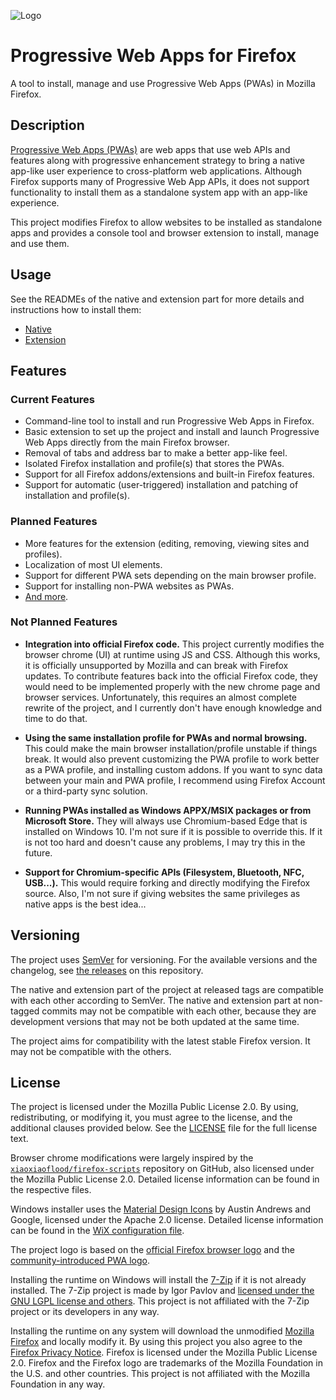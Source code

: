 ![Logo](https://gist.githubusercontent.com/filips123/6f2a9eaf9261754110b361aabe6dff62/raw/c8e01c88fe6b7112579d4564907a1d75f07d5c5d/firefoxpwa.svg)

Progressive Web Apps for Firefox
================================

A tool to install, manage and use Progressive Web Apps (PWAs) in Mozilla Firefox.

## Description

[Progressive Web Apps (PWAs)](https://developer.mozilla.org/docs/Web/Progressive_web_apps) are web apps that use web APIs and features along with progressive enhancement strategy to bring a native app-like user experience to cross-platform web applications. Although Firefox supports many of Progressive Web App APIs, it does not support functionality to install them as a standalone system app with an app-like experience.

This project modifies Firefox to allow websites to be installed as standalone apps and provides a console tool and browser extension to install, manage and use them.

## Usage

See the READMEs of the native and extension part for more details and instructions how to install them:

* [Native](native/README.md)
* [Extension](extension/README.md)

## Features

### Current Features

* Command-line tool to install and run Progressive Web Apps in Firefox.
* Basic extension to set up the project and install and launch Progressive Web Apps directly from the main Firefox browser.
* Removal of tabs and address bar to make a better app-like feel.
* Isolated Firefox installation and profile(s) that stores the PWAs.
* Support for all Firefox addons/extensions and built-in Firefox features.
* Support for automatic (user-triggered) installation and patching of installation and profile(s).

### Planned Features

* More features for the extension (editing, removing, viewing sites and profiles).
* Localization of most UI elements.
* Support for different PWA sets depending on the main browser profile.
* Support for installing non-PWA websites as PWAs.
* [And more](native/userchrome/profile/chrome/pwa/content/pwa.jsm#L4-L6).

### Not Planned Features

* **Integration into official Firefox code.** This project currently modifies the browser chrome (UI) at runtime using JS and CSS. Although this works, it is officially unsupported by Mozilla and can break with Firefox updates. To contribute features back into the official Firefox code, they would need to be implemented properly with the new chrome page and browser services. Unfortunately, this requires an almost complete rewrite of the project, and I currently don't have enough knowledge and time to do that.

* **Using the same installation profile for PWAs and normal browsing.** This could make the main browser installation/profile unstable if things break. It would also prevent customizing the PWA profile to work better as a PWA profile, and installing custom addons. If you want to sync data between your main and PWA profile, I recommend using Firefox Account or a third-party sync solution.

* **Running PWAs installed as Windows APPX/MSIX packages or from Microsoft Store.** They will always use Chromium-based Edge that is installed on Windows 10. I'm not sure if it is possible to override this. If it is not too hard and doesn't cause any problems, I may try this in the future.

* **Support for Chromium-specific APIs (Filesystem, Bluetooth, NFC, USB...).** This would require forking and directly modifying the Firefox source. Also, I'm not sure if giving websites the same privileges as native apps is the best idea...

## Versioning

The project uses [SemVer](https://semver.org/) for versioning. For the available versions and the changelog, see [the releases](https://github.com/filips123/FirefoxPWA/releases) on this repository.

The native and extension part of the project at released tags are compatible with each other according to SemVer. The native and extension part at non-tagged commits may not be compatible with each other, because they are development versions that may not be both updated at the same time.

The project aims for compatibility with the latest stable Firefox version. It may not be compatible with the others.

## License

The project is licensed under the Mozilla Public License 2.0. By using, redistributing, or modifying it, you must agree to the license, and the additional clauses provided below. See the [LICENSE](LICENSE) file for the full license text.

Browser chrome modifications were largely inspired by the [`xiaoxiaoflood/firefox-scripts`](https://github.com/xiaoxiaoflood/firefox-scripts) repository on GitHub, also licensed under the Mozilla Public License 2.0. Detailed license information can be found in the respective files.

Windows installer uses the [Material Design Icons](https://materialdesignicons.com/) by Austin Andrews and Google, licensed under the Apache 2.0 license. Detailed license information can be found in the [WiX configuration file](native/wix/main.wxs).

The project logo is based on the [official Firefox browser logo](https://mozilla.design/firefox/logos-usage) and the [community-introduced PWA logo](https://github.com/webmaxru/progressive-web-apps-logo).

Installing the runtime on Windows will install the [7-Zip](https://7-zip.org/) if it is not already installed. The 7-Zip project is made by Igor Pavlov and [licensed under the GNU LGPL license and others](https://7-zip.org/license.txt). This project is not affiliated with the 7-Zip project or its developers in any way.

Installing the runtime on any system will download the unmodified [Mozilla Firefox](https://www.mozilla.org/firefox/) and locally modify it. By using this project you also agree to the [Firefox Privacy Notice](https://www.mozilla.org/privacy/firefox/). Firefox is licensed under the Mozilla Public License 2.0. Firefox and the Firefox logo are trademarks of the Mozilla Foundation in the U.S. and other countries. This project is not affiliated with the Mozilla Foundation in any way.
